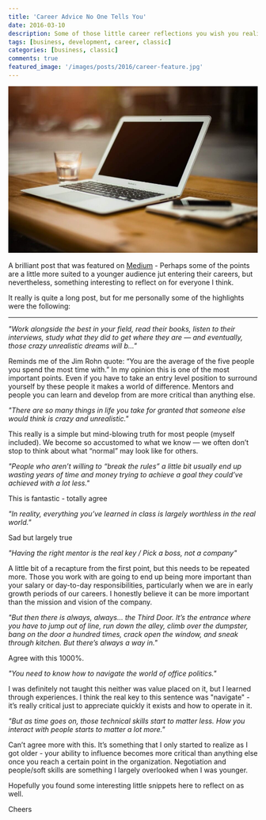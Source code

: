 ```yaml
---
title: 'Career Advice No One Tells You'
date: 2016-03-10
description: Some of those little career reflections you wish you realized a few years earlier.
tags: [business, development, career, classic]
categories: [business, classic]
comments: true
featured_image: '/images/posts/2016/career-feature.jpg'
---
```


![](/images/posts/2016/career.jpg)

A brilliant post that was featured on [Medium](https://medium.com/life-learning/career-advice-no-one-tells-you-8be1bcd330cb#.y3r5svqg0) - Perhaps some of the points are a little more suited to a younger audience jut entering their careers, but nevertheless, something interesting to reflect on for everyone I think.

It really is quite a long post, but for me personally some of the highlights were the following:

---

*"Work alongside the best in your field, read their books, listen to their interviews, study what they did to get where they are — and eventually, those crazy unrealistic dreams will b..."*

Reminds me of the Jim Rohn quote: “You are the average of the five people you spend the most time with.” In my opinion this is one of the most important points. Even if you have to take an entry level position to surround yourself by these people it makes a world of difference. Mentors and people you can learn and develop from are more critical than anything else.

*"There are so many things in life you take for granted that someone else would think is crazy and unrealistic."*

This really is a simple but mind-blowing truth for most people (myself included). We become so accustomed to what we know — we often don’t stop to think about what “normal” may look like for others.

*"People who aren’t willing to “break the rules” a little bit usually end up wasting years of time and money trying to achieve a goal they could’ve achieved with a lot less."*

This is fantastic - totally agree

*"In reality, everything you’ve learned in class is largely worthless in the real world."*

Sad but largely true

*"Having the right mentor is the real key / Pick a boss, not a company"*

A little bit of a recapture from the first point, but this needs to be repeated more. Those you work with are going to end up being more important than your salary or day-to-day responsibilities, particularly when we are in early growth periods of our careers. I honestly believe it can be more important than the mission and vision of the company.

*"But then there is always, always… the Third Door. It’s the entrance where you have to jump out of line, run down the alley, climb over the dumpster, bang on the door a hundred times, crack open the window, and sneak through kitchen. But there’s always a way in."*

Agree with this 1000%.

*"You need to know how to navigate the world of office politics."*

I was definitely not taught this neither was value placed on it, but I learned through experiences. I think the real key to this sentence was "navigate" - it’s really critical just to appreciate quickly it exists and how to operate in it.

*"But as time goes on, those technical skills start to matter less. How you interact with people starts to matter a lot more."*

Can’t agree more with this. It’s something that I only started to realize as I got older - your ability to influence becomes more critical than anything else once you reach a certain point in the organization. Negotiation and people/soft skills are something I largely overlooked when I was younger.

Hopefully you found some interesting little snippets here to reflect on as well.

Cheers